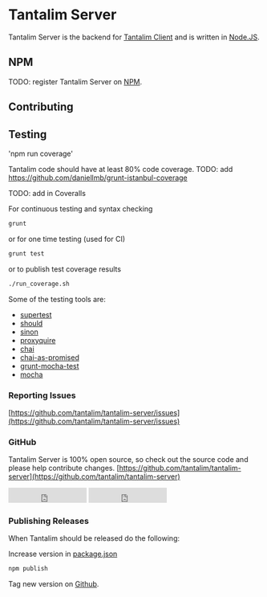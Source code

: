 # Tantalim Server

Tantalim Server is the backend for [Tantalim Client](client/) and is written in [Node.JS]().

## NPM

TODO: register Tantalim Server on [NPM](https://docs.npmjs.com/getting-started/creating-node-modules).

## Contributing

## Testing

'npm run coverage'

Tantalim code should have at least 80% code coverage. TODO: add https://github.com/daniellmb/grunt-istanbul-coverage

TODO: add in Coveralls


For continuous testing and syntax checking
```bash
grunt
```
or for one time testing (used for CI)
```bash
grunt test
```
or to publish test coverage results
```bash
./run_coverage.sh
```


Some of the testing tools are:

* [supertest](https://github.com/tj/supertest)
* [should](https://github.com/shouldjs/should.js)
* [sinon](http://sinonjs.org/)
* [proxyquire](https://github.com/thlorenz/proxyquire)
* [chai](http://chaijs.com/)
* [chai-as-promised](https://github.com/domenic/chai-as-promised/)
* [grunt-mocha-test](https://github.com/pghalliday/grunt-mocha-test)
* [mocha](http://mochajs.org/)

### Reporting Issues
[https://github.com/tantalim/tantalim-server/issues](https://github.com/tantalim/tantalim-server/issues)

### GitHub

Tantalim Server is 100% open source, so check out the source code and please help contribute changes.
[https://github.com/tantalim/tantalim-server](https://github.com/tantalim/tantalim-server)

<iframe src="http://ghbtns.com/github-btn.html?user=tantalim&repo=tantalim-server&type=fork&count=true&size=large"
        allowtransparency="true" frameborder="0" scrolling="0" width="156" height="30"></iframe>

<iframe src="http://ghbtns.com/github-btn.html?user=tantalim&repo=tantalim-server&type=watch&count=true&size=large"
        allowtransparency="true" frameborder="0" scrolling="0" width="156" height="30"></iframe>


### Publishing Releases

When Tantalim should be released do the following:

Increase version in [package.json](https://github.com/tantalim/tantalim-server/blob/master/package.json)

```sh
npm publish
```

Tag new version on [Github](https://github.com/tantalim/tantalim-server/releases/new).
